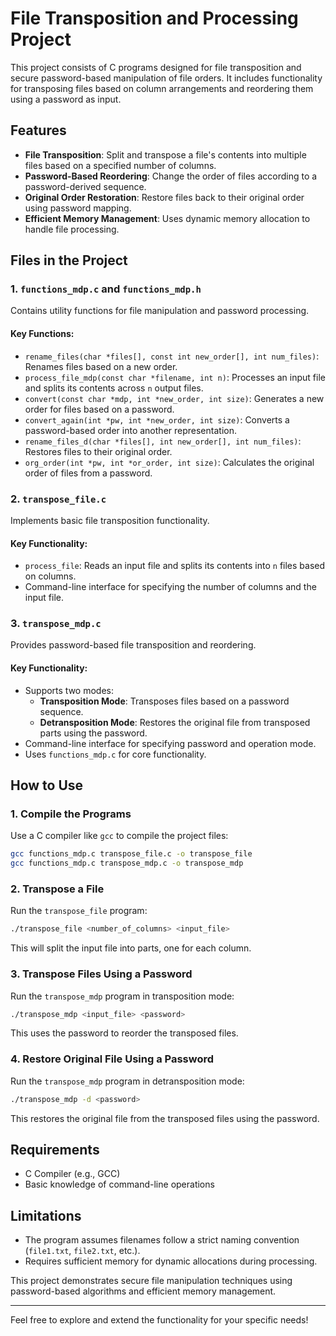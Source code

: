 # File Transposition and Processing Project

This project consists of C programs designed for file transposition and secure password-based manipulation of file orders. It includes functionality for transposing files based on column arrangements and reordering them using a password as input.

## Features

- **File Transposition**: Split and transpose a file's contents into multiple files based on a specified number of columns.
- **Password-Based Reordering**: Change the order of files according to a password-derived sequence.
- **Original Order Restoration**: Restore files back to their original order using password mapping.
- **Efficient Memory Management**: Uses dynamic memory allocation to handle file processing.

## Files in the Project

### 1. `functions_mdp.c` and `functions_mdp.h`

Contains utility functions for file manipulation and password processing.

#### Key Functions:

- `rename_files(char *files[], const int new_order[], int num_files)`: Renames files based on a new order.
- `process_file_mdp(const char *filename, int n)`: Processes an input file and splits its contents across `n` output files.
- `convert(const char *mdp, int *new_order, int size)`: Generates a new order for files based on a password.
- `convert_again(int *pw, int *new_order, int size)`: Converts a password-based order into another representation.
- `rename_files_d(char *files[], int new_order[], int num_files)`: Restores files to their original order.
- `org_order(int *pw, int *or_order, int size)`: Calculates the original order of files from a password.

### 2. `transpose_file.c`

Implements basic file transposition functionality.

#### Key Functionality:

- `process_file`: Reads an input file and splits its contents into `n` files based on columns.
- Command-line interface for specifying the number of columns and the input file.

### 3. `transpose_mdp.c`

Provides password-based file transposition and reordering.

#### Key Functionality:

- Supports two modes:
  - **Transposition Mode**: Transposes files based on a password sequence.
  - **Detransposition Mode**: Restores the original file from transposed parts using the password.
- Command-line interface for specifying password and operation mode.
- Uses `functions_mdp.c` for core functionality.

## How to Use

### 1. Compile the Programs

Use a C compiler like `gcc` to compile the project files:

```bash
gcc functions_mdp.c transpose_file.c -o transpose_file
gcc functions_mdp.c transpose_mdp.c -o transpose_mdp
```

### 2. Transpose a File

Run the `transpose_file` program:

```bash
./transpose_file <number_of_columns> <input_file>
```

This will split the input file into parts, one for each column.

### 3. Transpose Files Using a Password

Run the `transpose_mdp` program in transposition mode:

```bash
./transpose_mdp <input_file> <password>
```

This uses the password to reorder the transposed files.

### 4. Restore Original File Using a Password

Run the `transpose_mdp` program in detransposition mode:

```bash
./transpose_mdp -d <password>
```

This restores the original file from the transposed files using the password.

## Requirements

- C Compiler (e.g., GCC)
- Basic knowledge of command-line operations

## Limitations

- The program assumes filenames follow a strict naming convention (`file1.txt`, `file2.txt`, etc.).
- Requires sufficient memory for dynamic allocations during processing.



This project demonstrates secure file manipulation techniques using password-based algorithms and efficient memory management.

---

Feel free to explore and extend the functionality for your specific needs!

